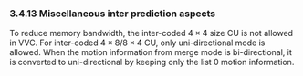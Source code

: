 ### 3.4.13    Miscellaneous inter prediction aspects

To reduce memory bandwidth, the inter-coded $4 \times 4$ size CU is not allowed in VVC. For inter-coded $4 \times 8/8 \times 4$ CU, only uni-directional mode is allowed. When the motion information from merge mode is bi-directional, it is converted to uni-directional by keeping only the list 0 motion information.